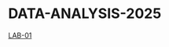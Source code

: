 # DATA-ANALYSIS-2025
[LAB-01](https://github.com/SHIVASHANKAR-KODURI/DATA-ANALYSIS-2025/blob/main/2203A52154_D_A-LAB-1.ipynb)
